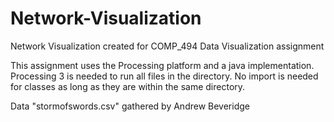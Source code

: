 # Network-Visualization
Network Visualization created for COMP_494 Data Visualization assignment

This assignment uses the Processing platform and a java implementation.
Processing 3 is needed to run all files in the directory. 
No import is needed for classes as long as they are within the same directory.

Data "stormofswords.csv" gathered by Andrew Beveridge
